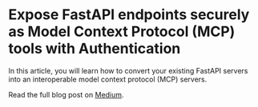 # Expose FastAPI endpoints securely as Model Context Protocol (MCP) tools with Authentication

In this article, you will learn how to convert your existing FastAPI servers into an interoperable model context protocol (MCP) servers.

Read the full blog post on [Medium](https://medium.com/@manojjahgirdar/expose-fastapi-endpoints-securely-as-model-context-protocol-mcp-tools-with-authentication-7e1e9212c2a7).